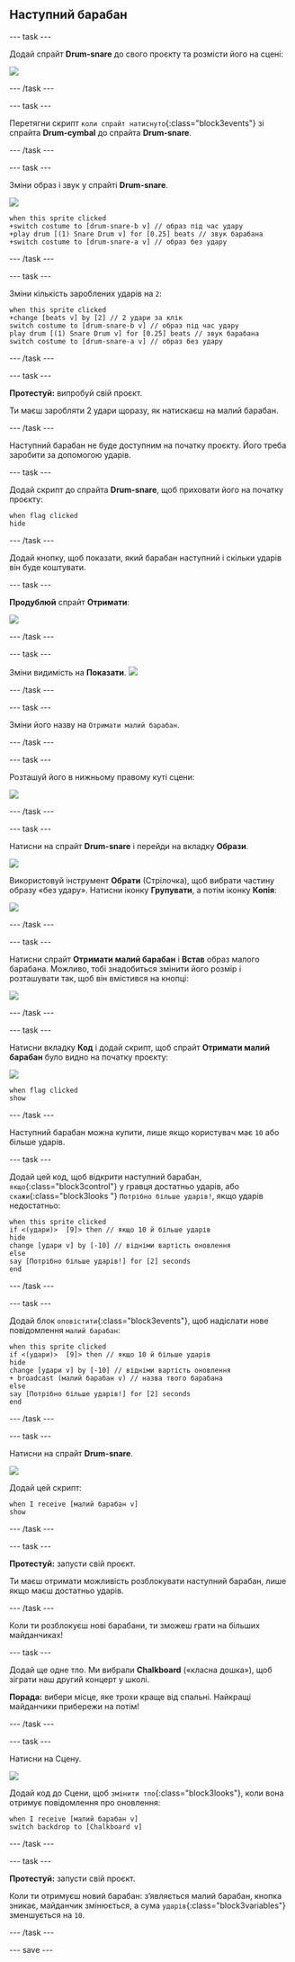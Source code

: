 ## Наступний барабан

--- task ---

Додай спрайт **Drum-snare** до свого проєкту та розмісти його на сцені:

![](images/snare-stage.png)

--- /task ---

--- task ---

Перетягни скрипт `коли спрайт натиснуто`{:class="block3events"} зі спрайта **Drum-cymbal** до спрайта **Drum-snare**.

--- /task ---

--- task ---

Зміни образ і звук у спрайті **Drum-snare**.

![](images/snare-icon.png)

```blocks3
when this sprite clicked
+switch costume to [drum-snare-b v] // образ під час удару
+play drum [(1) Snare Drum v] for [0.25] beats // звук барабана
+switch costume to [drum-snare-a v] // образ без удару
```

--- /task ---

--- task ---

Зміни кількість зароблених ударів на `2`:

```blocks3
when this sprite clicked
+change [beats v] by [2] // 2 удари за клік
switch costume to [drum-snare-b v] // образ під час удару
play drum [(1) Snare Drum v] for [0.25] beats // звук барабана
switch costume to [drum-snare-a v] // образ без удару
```

--- /task ---

--- task ---

**Протестуй:** випробуй свій проєкт.

Ти маєш заробляти 2 удари щоразу, як натискаєш на малий барабан.

--- /task ---

Наступний барабан не буде доступним на початку проєкту. Його треба заробити за допомогою ударів.

--- task ---

Додай скрипт до спрайта **Drum-snare**, щоб приховати його на початку проєкту:

```blocks3
when flag clicked
hide
```

--- /task ---

Додай кнопку, щоб показати, який барабан наступний і скільки ударів він буде коштувати.

--- task ---

**Продублюй** спрайт **Отримати**:

![](images/duplicate-get.png)

--- /task ---

--- task ---

Зміни видимість на **Показати**. ![](images/show.png)

--- /task ---

--- task ---

Зміни його назву на `Отримати малий барабан`.

--- /task ---

--- task ---

Розташуй його в нижньому правому куті сцени:

![](images/get-snare.png)

--- /task ---

--- task ---

Натисни на спрайт **Drum-snare** і перейди на вкладку **Образи**.

![](images/snare-icon.png)

Використовуй інструмент **Обрати** (Стрілочка), щоб вибрати частину образу «без удару». Натисни іконку **Групувати**, а потім іконку **Копія**:

![](images/copy-costume.png)

--- /task ---

--- task ---

Натисни спрайт **Отримати малий барабан** і **Встав** образ малого барабана. Можливо, тобі знадобиться змінити його розмір і розташувати так, щоб він вмістився на кнопці:

![](images/paste-costume.png)

--- /task ---

--- task ---

Натисни вкладку **Код** і додай скрипт, щоб спрайт **Отримати малий барабан** було видно на початку проєкту:

![](images/get-snare-icon.png)

```blocks3
when flag clicked
show
```

--- /task ---

Наступний барабан можна купити, лише якщо користувач має `10` або більше ударів.

--- task ---

Додай цей код, щоб відкрити наступний барабан, `якщо`{:class="block3control"} у гравця достатньо ударів, або `скажи`{:class="block3looks "} `Потрібно більше ударів!`, якщо ударів недостатньо:

```blocks3
when this sprite clicked
if <(удари)>  [9]> then // якщо 10 й більше ударів
hide
change [удари v] by [-10] // відніми вартість оновлення
else
say [Потрібно більше ударів!] for [2] seconds 
end
```

--- /task ---

--- task ---

Додай блок `оповістити`{:class="block3events"}, щоб надіслати нове повідомлення `малий барабан`:

```blocks3
when this sprite clicked
if <(удари)>  [9]> then // якщо 10 й більше ударів
hide
change [удари v] by [-10] // відніми вартість оновлення
+ broadcast (малий барабан v) // назва твого барабана
else
say [Потрібно більше ударів!] for [2] seconds
end
```

--- /task ---

--- task ---

Натисни на спрайт **Drum-snare**.

![](images/snare-icon.png)

Додай цей скрипт:

```blocks3
when I receive [малий барабан v]
show
```

--- /task ---

--- task ---

**Протестуй:** запусти свій проєкт.

Ти маєш отримати можливість розблокувати наступний барабан, лише якщо маєш достатньо ударів.

--- /task ---

Коли ти розблокуєш нові барабани, ти зможеш грати на більших майданчиках!

--- task ---

Додай ще одне тло. Ми вибрали **Chalkboard** («класна дошка»), щоб зіграти наш другий концерт у школі.

**Порада:** вибери місце, яке трохи краще від спальні. Найкращі майданчики прибережи на потім!

--- /task ---

--- task ---

Натисни на Сцену.

![](images/stage-icon.png)

Додай код до Сцени, щоб `змінити тло`{:class="block3looks"}, коли вона отримує повідомлення про оновлення:

```blocks3
when I receive [малий барабан v]
switch backdrop to [Chalkboard v]
```

--- /task ---

--- task ---

**Протестуй:** запусти свій проєкт.

Коли ти отримуєш новий барабан: зʼявляється малий барабан, кнопка зникає, майданчик змінюється, а сума `ударів`{:class="block3variables"} зменшується на `10`.

--- /task ---

--- save ---
